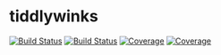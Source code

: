 # tiddlywinks

[![Build Status](https://travis-ci.com/elizavetasemenova/tiddlywinks2.jl.svg?branch=master)](https://travis-ci.com/elizavetasemenova/tiddlywinks2.jl)
[![Build Status](https://ci.appveyor.com/api/projects/status/github/elizavetasemenova/tiddlywinks2.jl?svg=true)](https://ci.appveyor.com/project/elizavetasemenova/tiddlywinks2-jl)
[![Coverage](https://codecov.io/gh/elizavetasemenova/tiddlywinks2.jl/branch/master/graph/badge.svg)](https://codecov.io/gh/elizavetasemenova/tiddlywinks2.jl)
[![Coverage](https://coveralls.io/repos/github/elizavetasemenova/tiddlywinks2.jl/badge.svg?branch=master)](https://coveralls.io/github/elizavetasemenova/tiddlywinks2.jl?branch=master)
